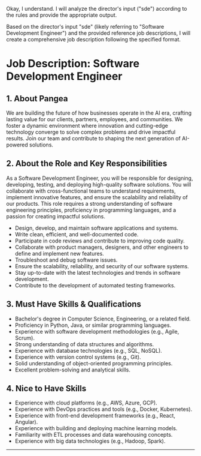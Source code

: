Okay, I understand. I will analyze the director's input ("sde") according to the rules and provide the appropriate output.

Based on the director's input "sde" (likely referring to "Software Development Engineer") and the provided reference job descriptions, I will create a comprehensive job description following the specified format.

# Job Description: Software Development Engineer

## 1. About Pangea
We are building the future of how businesses operate in the AI era, crafting lasting value for our clients, partners, employees, and communities. We foster a dynamic environment where innovation and cutting-edge technology converge to solve complex problems and drive impactful results. Join our team and contribute to shaping the next generation of AI-powered solutions.

## 2. About the Role and Key Responsibilities
As a Software Development Engineer, you will be responsible for designing, developing, testing, and deploying high-quality software solutions. You will collaborate with cross-functional teams to understand requirements, implement innovative features, and ensure the scalability and reliability of our products. This role requires a strong understanding of software engineering principles, proficiency in programming languages, and a passion for creating impactful solutions.

*   Design, develop, and maintain software applications and systems.
*   Write clean, efficient, and well-documented code.
*   Participate in code reviews and contribute to improving code quality.
*   Collaborate with product managers, designers, and other engineers to define and implement new features.
*   Troubleshoot and debug software issues.
*   Ensure the scalability, reliability, and security of our software systems.
*   Stay up-to-date with the latest technologies and trends in software development.
*   Contribute to the development of automated testing frameworks.

## 3. Must Have Skills & Qualifications

*   Bachelor's degree in Computer Science, Engineering, or a related field.
*   Proficiency in Python, Java, or similar programming languages.
*   Experience with software development methodologies (e.g., Agile, Scrum).
*   Strong understanding of data structures and algorithms.
*   Experience with database technologies (e.g., SQL, NoSQL).
*   Experience with version control systems (e.g., Git).
*   Solid understanding of object-oriented programming principles.
*   Excellent problem-solving and analytical skills.

## 4. Nice to Have Skills

*   Experience with cloud platforms (e.g., AWS, Azure, GCP).
*   Experience with DevOps practices and tools (e.g., Docker, Kubernetes).
*   Experience with front-end development frameworks (e.g., React, Angular).
*   Experience with building and deploying machine learning models.
*   Familiarity with ETL processes and data warehousing concepts.
*   Experience with big data technologies (e.g., Hadoop, Spark).

---